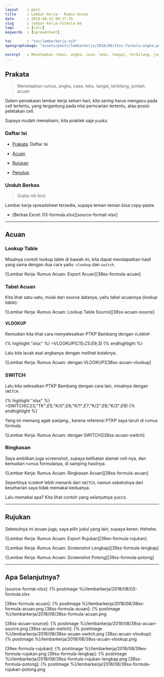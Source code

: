 ```yaml
---
layout    : post
title     : Lembar Kerja - Rumus Acuan
date      : 2018-08-21 09:17:35
slug      : lembar-kerja-formula-04
tags      : [calc]
keywords  : [spreadsheet]

toc       : "toc/lembarkerja.njk"
opengraphimage: "assets/posts/lembarkerja/2018/08/31ss-formula-angka.png"

excerpt   : Menetapkan rumus, angka, case, teks, tangal, terbilang, jumlah. acuan
---
```


<a name="prakata"></a>

## Prakata

> Menetapkan rumus, angka, case, teks, tangal, terbilang, jumlah. acuan

Dalam pemakaian lembar kerja sehari-hari,
kita sering harus mengacu pada cell tertentu,
yang tergantung pada nilai perncarian tertentu,
atau posisi peletakan cell.

Supaya mudah memahami, kita praktek saja yuuks.

### Daftar Isi

* [Prakata](#prakata): Daftar Isi

* [Acuan](#acuan)

* [Rujukan](#rujukan)

* [Penutup](#penutup)

### Unduh Berkas

> Gratis nih bro!

Lembar kerja spreadsheet tersedia,
supaya teman-teman bisa copy-paste.

* [Berkas Excel: 03-formula.xlsx][source-format-xlsx]

-- -- --

<a name="acuan"></a>

## Acuan

### Lookup Table

Misalnya contoh lookup table di bawah ini,
kita dapat mendapatkan hasil yang sama dengan dua cara yaitu:
`vlookup` dan `switch`.

![Lembar Kerja: Rumus Acuan: Export Acuan][38ex-formula-acuan]

### Tabel Acuan

Kita lihat satu-satu, mulai dari source datanya,
yaitu tabel acuannya (_lookup table_):

![Lembar Kerja: Rumus Acuan: Lookup Table Source][38ss-acuan-source]

#### VLOOKUP

Kemudian kita lihat cara menyelesaikan PTKP Bambang dengan `VLOOKUP`.

{% highlight "xlsx" %}
=VLOOKUP(C15;$C$5:$E$9;3)
{% endhighlight %}

Lalu kita lacak asal angkanya dengan melihat kotaknya.

![Lembar Kerja: Rumus Acuan: dengan VLOOKUP][38ss-acuan-vlookup]

### SWITCH

Lalu kita selesaikan PTKP Bambang dengan cara lain,
misalnya dengan `SWITCH`.

{% highlight "xlsx" %}
=SWITCH(C23;"TK";$E$5;"K/0";$E$6;"K/1";$E$7;"K/2";$E$8;"K/3";$E$9)
{% endhighlight %}

Yang ini memang agak panjang.,
karena referensi PTKP saya taruh di rumus formula.

![Lembar Kerja: Rumus Acuan: dengan SWITCH][38ss-acuan-switch]

### Ringkasan

Saya ambilkan juga screenshot,
supaya kelihatan alamat cell-nya,
dan kemudian rumus formulanya,
di samping hasilnya.

![Lembar Kerja: Rumus Acuan: Ringkasan Acuan][38ss-formula-acuan]

Sepertinya `VLOOKUP` lebih menarik dari `SWITCH`,
namun sebetulnya dari keseharian saya tidak memakai keduanya.

Lalu memakai apa?
Kita lihat contoh yang selanjutnya yuccs.

-- -- --

<a name="rujukan"></a>

## Rujukan

Sebetulnya ini acuan juga,
saya pilih judul yang lain,
supaya keren. Hehehe.

![Lembar Kerja: Rumus Acuan: Export Rujukan][39ex-formula-rujukan]

![Lembar Kerja: Rumus Acuan: Screenshot Lengkap][39ss-formula-lengkap]

![Lembar Kerja: Rumus Acuan: Screenshot Potong][39ss-formula-potong]

-- -- --

<a name="selanjutnya"></a>

## Apa Selanjutnya?


[//]: <> ( -- -- -- links below -- -- -- )

[source-format-xlsx]:   {% postimage %}/lembarkerja/2018/08/03-formula.xlsx

[38ex-formula-acuan]:   {% postimage %}/lembarkerja/2018/08/38ex-formula-acuan.png
[38ss-formula-acuan]:   {% postimage %}/lembarkerja/2018/08/38ss-formula-acuan.png

[38ss-acuan-source]:    {% postimage %}/lembarkerja/2018/08/38ss-acuan-source.png
[38ss-acuan-switch]:    {% postimage %}/lembarkerja/2018/08/38ss-acuan-switch.png
[38ss-acuan-vlookup]:   {% postimage %}/lembarkerja/2018/08/38ss-acuan-vlookup.png

[39ex-formula-rujukan]: {% postimage %}/lembarkerja/2018/08/39ex-formula-rujukan.png
[39ss-formula-lengkap]: {% postimage %}/lembarkerja/2018/08/39ss-formula-rujukan-lengkap.png
[39ss-formula-potong]:  {% postimage %}/lembarkerja/2018/08/39ss-formula-rujukan-potong.png
